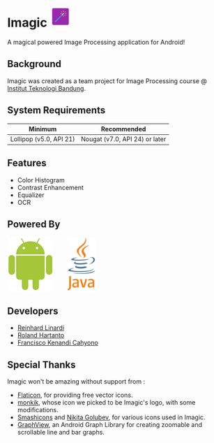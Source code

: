 # Imagic ![](assets/imagic48.png)
A magical powered Image Processing application for Android!

## Background
Imagic was created as a team project for Image Processing course @ [Institut Teknologi Bandung](https://www.itb.ac.id/).

## System Requirements
| Minimum | Recommended |
|:---:|:---:|
| Lollipop (v5.0, API 21) | Nougat (v7.0, API 24) or later |

## Features
- Color Histogram
- Contrast Enhancement
- Equalizer
- OCR

## Powered By
![](assets/android.png)&nbsp;&nbsp;&nbsp;&nbsp;&nbsp;&nbsp;&nbsp;&nbsp;![](assets/java.png)

## Developers
- [Reinhard Linardi](https://github.com/reinhardlinardi)
- [Roland Hartanto](https://github.com/rolandhartanto)
- [Francisco Kenandi Cahyono](https://github.com/FranciscoKen)

## Special Thanks
Imagic won't be amazing without support from :

- [Flaticon](https://www.flaticon.com), for providing free vector icons.
- [monkik](https://www.flaticon.com/authors/monkik), whose icon we picked to be Imagic's logo, with some modifications.
- [Smashicons](https://www.flaticon.com/authors/smashicons) and [Nikita Golubev](https://www.flaticon.com/authors/nikita-golubev), for various icons used in Imagic.
- [GraphView](https://github.com/jjoe64/GraphView), an Android Graph Library for creating zoomable and scrollable line and bar graphs.
